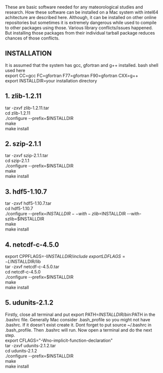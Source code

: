 These are basic software needed for any mateorological studies and research. How these software can be installed on a Mac system with intel64 achitecture are described here. 
Although, it can be installed on other online repositories but sometimes it is extremely dangerous while used to compile to other packages using those. Various library 
conflicts/issues happened. But installing those packages from their individual tarball package reduces chances of those conflicts.
## INSTALLATION ##
It is assumed that the system has gcc, gfortran and g++ installed. bash shell used here\
export CC=gcc FC=gfortran F77=gfortran F90=gfortran CXX=g++\
export INSTALLDIR=your installation directory
## 1. zlib-1.2.11
   tar -zxvf zlib-1.2.11.tar\
   cd zlib-1.2.11\
   ./configure --prefix=$INSTALLDIR\
   make\
   make install
## 2. szip-2.1.1
   tar -zxvf szip-2.1.1.tar\
   cd szip-2.1.1\
   ./configure --prefix=$INSTALLDIR\
   make\
   make install
## 3. hdf5-1.10.7
   tar -zxvf hdf5-1.10.7.tar\
   cd hdf5-1.10.7\
   ./configure --prefix=$INSTALLDIR --with-zlib=$INSTALLDIR --with-szlib=$INSTALLDIR\
   make\
   make install
## 4. netcdf-c-4.5.0
   export CPPFLAGS=-I$INSTALLDIR/include\
   export LDFLAGS=-L$INSTALLDIR/lib\
   tar -zxvf netcdf-c-4.5.0.tar\
   cd netcdf-c-4.5.0\
   ./configure --prefix=$INSTALLDIR\
   make\
   make install
## 5. udunits-2.1.2
Firstly, close all terminal and put export PATH=$INSTALLDIR/bin:$PATH in the .bashrc file. Generally Mac consider .bash_profile so you might not have .bashrc. If it doesn't exist 
create it. Dont forget to put source ~/.bashrc in .bash_profile. Then .bashrc will run. Now open a terminal and do the next step.\
   export CFLAGS="-Wno-implicit-function-declaration"\
   tar -zxvf udunits-2.1.2.tar\
   cd udunits-2.1.2\
   ./configure --prefix=$INSTALLDIR\
   make\
   make install
